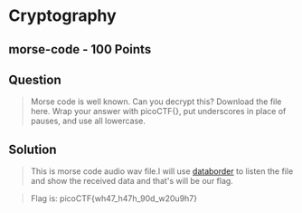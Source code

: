 # Cryptography
## morse-code - 100 Points
## Question
> Morse code is well known. Can you decrypt this? Download the file here. Wrap your answer with picoCTF{}, put underscores in place of pauses, and use all lowercase.

## Solution
> This is morse code audio wav file.I will use [databorder](https://databorder.com/transfer/morse-sound-receiver/) to listen the file and show the received data and that's will be our flag.


> Flag is: picoCTF{wh47_h47h_90d_w20u9h7}